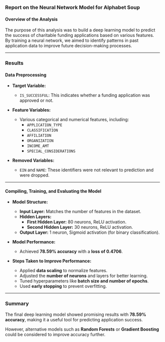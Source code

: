### **Report on the Neural Network Model for Alphabet Soup**

#### **Overview of the Analysis**
The purpose of this analysis was to build a deep learning model to predict the success of charitable funding applications based on various features. By training a neural network, we aimed to identify patterns in past application data to improve future decision-making processes.

---

### **Results**

#### **Data Preprocessing**
- **Target Variable:**  
  - `IS_SUCCESSFUL`: This indicates whether a funding application was approved or not.
  
- **Feature Variables:**  
  - Various categorical and numerical features, including:
    - `APPLICATION_TYPE`
    - `CLASSIFICATION`
    - `AFFILIATION`
    - `ORGANIZATION`
    - `INCOME_AMT`
    - `SPECIAL_CONSIDERATIONS`
  
- **Removed Variables:**  
  - `EIN` and `NAME`: These identifiers were not relevant to prediction and were dropped.

---

#### **Compiling, Training, and Evaluating the Model**
- **Model Structure:**
  - **Input Layer:** Matches the number of features in the dataset.
  - **Hidden Layers:** 
    - **First Hidden Layer:** 80 neurons, ReLU activation.
    - **Second Hidden Layer:** 30 neurons, ReLU activation.
  - **Output Layer:** 1 neuron, Sigmoid activation (for binary classification).

- **Model Performance:**  
  - Achieved **78.59% accuracy** with a **loss of 0.4706**.

- **Steps Taken to Improve Performance:**  
  - Applied **data scaling** to normalize features.
  - Adjusted the **number of neurons** and layers for better learning.
  - Tuned hyperparameters like **batch size and number of epochs**.
  - Used **early stopping** to prevent overfitting.

---

### **Summary**
The final deep learning model showed promising results with **78.59% accuracy**, making it a useful tool for predicting application success. 

However, alternative models such as **Random Forests** or **Gradient Boosting** could be considered to improve accuracy further.

